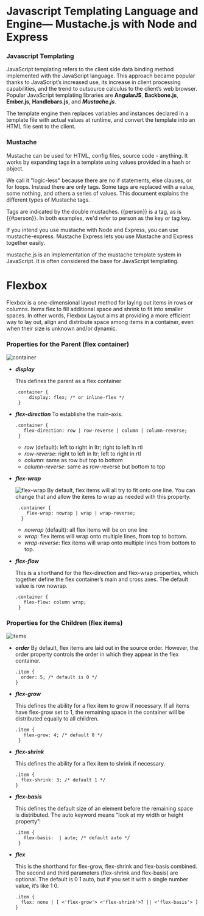 # Javascript Templating Language and Engine— Mustache.js with Node and Express

### Javascript Templating

JavaScript templating refers to the client side data binding method implemented with the JavaScript language. 
This approach became popular thanks to JavaScript’s increased use, its increase in client processing 
capabilities, and the trend to outsource calculus to the client’s web browser. Popular JavaScript 
templating libraries are **AngularJS**, **Backbone.js**, **Ember.js**, **Handlebars.js**, and ***Mustache.js***. 

The template engine then replaces variables and instances declared in a template file with actual values at runtime, and convert the template into an HTML file sent to the client.


### Mustache

Mustache can be used for HTML, config files, source code - anything. It works by expanding tags in a template using values provided in a hash or object.

We call it "logic-less" because there are no if statements, else clauses, or for loops. Instead there are only tags. Some tags are replaced with a value, some nothing, and others a series of values. This document explains the different types of Mustache tags.


Tags are indicated by the double mustaches. {{person}} is a tag, as is {{#person}}. In both examples, we'd refer to person as the key or tag key.

If you intend you use mustache with Node and Express, you can use mustache-express. Mustache Express lets you use Mustache and Express together easily.

mustache.js is an implementation of the mustache template system in JavaScript. It is often considered the base for JavaScript templating.


# Flexbox

Flexbox is a one-dimensional layout method for laying out items in rows or columns. Items flex to fill additional space and shrink to fit into smaller spaces. In other words, Flexbox Layout aims at providing a more efficient way to lay out, align and distribute space among items in a container, even when their size is unknown and/or dynamic.

### Properties for the Parent (flex container)

![container](https://css-tricks.com/wp-content/uploads/2018/10/01-container.svg)

   * ***display***
     
     This defines the parent as a flex container

     ```
     .container {
          display: flex; /* or inline-flex */
      }

      ```

   * ***flex-direction***
     To establishe the main-axis.

     ```
     .container {
        flex-direction: row | row-reverse | column | column-reverse;
      }

     ```  
     - *row* (default): left to right in ltr; right to left in rtl
     - *row-reverse*: right to left in ltr; left to right in rtl
     - *column*: same as row but top to bottom
     - *column-reverse*: same as row-reverse but bottom to top

   * ***flex-wrap***
      
      ![flex-wrap](https://css-tricks.com/wp-content/uploads/2018/10/flex-wrap.svg)
      By default, flex items will all try to fit onto one line. You can change that and allow the items to wrap as needed with this property.

     ```
      .container {
         flex-wrap: nowrap | wrap | wrap-reverse;
       }
     ```


     - *nowrap* (default): all flex items will be on one line
     - *wrap*: flex items will wrap onto multiple lines, from top to bottom.
     - *wrap-reverse*: flex items will wrap onto multiple lines from bottom to top.




   * ***flex-flow***

     This is a shorthand for the flex-direction and flex-wrap properties, which together define the flex container’s main and cross axes. The default value is row nowrap.

     ```
     .container {
        flex-flow: column wrap;
      }
     ```
       


### Properties for the Children (flex items)

![items](https://css-tricks.com/wp-content/uploads/2018/10/02-items.svg)

   * ***order***
     By default, flex items are laid out in the source order. However, the order property controls the order in which they appear in the flex container.

     ```
     .item {
       order: 5; /* default is 0 */
     }
     ```


   * ***flex-grow***

     This defines the ability for a flex item to grow if necessary. If all items have flex-grow set to 1, the remaining space in the container will be distributed equally to all children.

     ```
     .item {
        flex-grow: 4; /* default 0 */
      }
     ```

   * ***flex-shrink***
    
     This defines the ability for a flex item to shrink if necessary.

     ```
     .item {
       flex-shrink: 3; /* default 1 */
     }
     ```

   * ***flex-basis***

     This defines the default size of an element before the remaining space is distributed. The auto keyword means “look at my width or height property”:

     ```
     .item {
        flex-basis:  | auto; /* default auto */
      }
      ```

   * ***flex***
     
     This is the shorthand for flex-grow, flex-shrink and flex-basis combined. The second and third parameters (flex-shrink and flex-basis) are optional. The default is 0 1 auto, but if you set it with a single number value, it’s like 1 0.

     ```
     .item {
       flex: none | [ <'flex-grow'> <'flex-shrink'>? || <'flex-basis'> ]
     }
     ```

     









